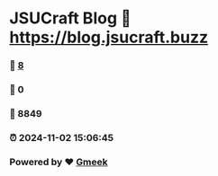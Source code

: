 # JSUCraft Blog :link: https://blog.jsucraft.buzz 
### :page_facing_up: [8](https://blog.jsucraft.buzz/tag.html) 
### :speech_balloon: 0 
### :hibiscus: 8849 
### :alarm_clock: 2024-11-02 15:06:45 
### Powered by :heart: [Gmeek](https://github.com/Meekdai/Gmeek)
